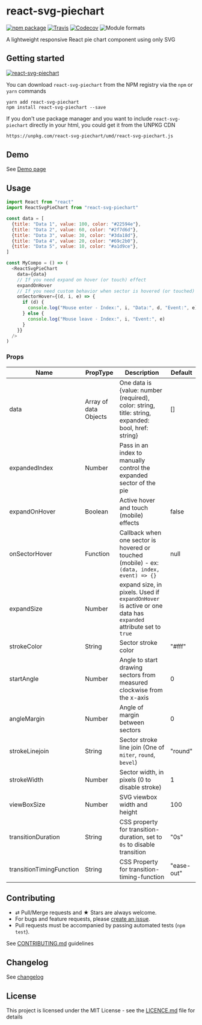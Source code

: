 # react-svg-piechart

[![npm package][npm-badge]][npm] [![Travis][build-badge]][build]
[![Codecov][codecov-badge]][codecov] ![Module formats][module-formats]

A lightweight responsive React pie chart component using only SVG

## Getting started

[![react-svg-piechart](https://nodei.co/npm/react-svg-piechart.png?downloads=true&downloadRank=true&stars=true)](https://nodei.co/npm/react-svg-piechart/)

You can download `react-svg-piechart` from the NPM registry via the `npm` or
`yarn` commands

```shell
yarn add react-svg-piechart
npm install react-svg-piechart --save
```

If you don't use package manager and you want to include `react-svg-piechart`
directly in your html, you could get it from the UNPKG CDN

```html
https://unpkg.com/react-svg-piechart/umd/react-svg-piechart.js
```

## Demo

See [Demo page](https://cedricdelpoux.github.io/react-svg-piechart/)

## Usage

```js
import React from "react"
import ReactSvgPieChart from "react-svg-piechart"

const data = [
  {title: "Data 1", value: 100, color: "#22594e"},
  {title: "Data 2", value: 60, color: "#2f7d6d"},
  {title: "Data 3", value: 30, color: "#3da18d"},
  {title: "Data 4", value: 20, color: "#69c2b0"},
  {title: "Data 5", value: 10, color: "#a1d9ce"},
]

const MyCompo = () => (
  <ReactSvgPieChart
    data={data}
    // If you need expand on hover (or touch) effect
    expandOnHover
    // If you need custom behavior when sector is hovered (or touched)
    onSectorHover={(d, i, e) => {
      if (d) {
        console.log("Mouse enter - Index:", i, "Data:", d, "Event:", e)
      } else {
        console.log("Mouse leave - Index:", i, "Event:", e)
      }
    }}
  />
)
```

### Props

| Name                     | PropType              | Description                                                                                                  | Default    |
| ------------------------ | --------------------- | ------------------------------------------------------------------------------------------------------------ | ---------- |
| data                     | Array of data Objects | One data is {value: number (required), color: string, title: string, expanded: bool, href: string}           | []         |
| expandedIndex            | Number                | Pass in an index to manually control the expanded sector of the pie
| expandOnHover            | Boolean               | Active hover and touch (mobile) effects                                                                      | false      |
| onSectorHover            | Function              | Callback when one sector is hovered or touched (mobile) - ex: `(data, index, event) => {}`                   | null       |
| expandSize               | Number                | expand size, in pixels. Used if `expandOnHover` is active or one data has `expanded` attribute set to `true` |            |
| strokeColor              | String                | Sector stroke color                                                                                          | "#fff"     |
| startAngle               | Number                | Angle to start drawing sectors from measured clockwise from the x-axis                                       | 0          |
| angleMargin              | Number                | Angle of margin between sectors                                                                              | 0          |
| strokeLinejoin           | String                | Sector stroke line join (One of `miter`, `round`, `bevel`)                                                   | "round"    |
| strokeWidth              | Number                | Sector width, in pixels (0 to disable stroke)                                                                | 1          |
| viewBoxSize              | Number                | SVG viewbox width and height                                                                                 | 100        |
| transitionDuration       | String                | CSS property for transition-duration, set to `0s` to disable transition                                      | "0s"       |
| transitionTimingFunction | String                | CSS Property for transition-timing-function                                                                  | "ease-out" |

## Contributing

*   ⇄ Pull/Merge requests and ★ Stars are always welcome.
*   For bugs and feature requests, please [create an issue][github-issue].
*   Pull requests must be accompanied by passing automated tests (`npm test`).

See [CONTRIBUTING.md](./CONTRIBUTING.md) guidelines

## Changelog

See [changelog](./CHANGELOG.md)

## License

This project is licensed under the MIT License - see the
[LICENCE.md](./LICENCE.md) file for details

[npm-badge]: https://img.shields.io/npm/v/react-svg-piechart.svg?style=flat-square
[npm]: https://www.npmjs.org/package/react-svg-piechart
[build-badge]: https://img.shields.io/travis/xuopled/react-svg-piechart/master.svg?style=flat-square
[build]: https://travis-ci.org/xuopled/react-svg-piechart
[codecov-badge]: https://img.shields.io/codecov/c/github/xuopled/react-svg-piechart.svg?style=flat-square
[codecov]: https://codecov.io/gh/xuopled/react-svg-piechart
[module-formats]: https://img.shields.io/badge/module%20formats-umd%2C%20cjs%2C%20esm-green.svg?style=flat-square
[github-page]: https://xuopled.github.io/react-svg-piechart
[github-issue]: https://github.com/xuopled/react-svg-piechart/issues/new
